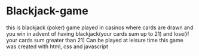 # Blackjack-game 
this is blackjack (poker) game played in casinos where cards are drawn and you win in advent of having blackjack(your cards sum up to 21) and lose(if your cards sum greater than 21)
Can be played at leisure time
this game was created with html, css and javascript
